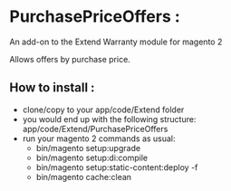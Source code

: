 # PurchasePriceOffers : 
An add-on to the Extend Warranty module for magento 2

Allows offers by purchase price.

## How to install :
- clone/copy to your app/code/Extend folder
- you would end up with the following structure: app/code/Extend/PurchasePriceOffers
- run your magento 2 commands as usual:
  - bin/magento setup:upgrade
  - bin/magento setup:di:compile
  - bin/magento setup:static-content:deploy -f
  - bin/magento cache:clean


  
